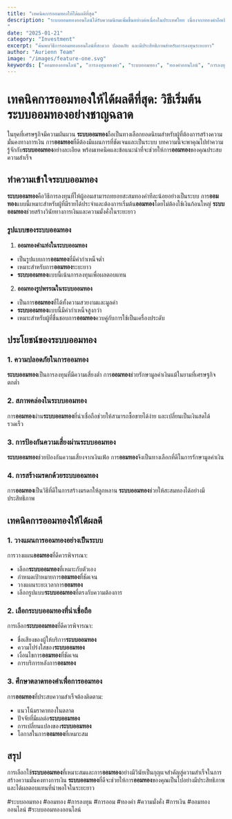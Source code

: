 ```yaml
---
title: "เทคนิคการออมทองให้ได้ผลดีที่สุด"
description: "ระบบออมทองออนไลน์ได้รับความนิยมเพิ่มขึ้นอย่างต่อเนื่องในประเทศไทย เนื่องจากทองคำถือเป็นสินทรัพย์ที่มีมูลค่าและเป็นที่ยอมรับในระดับสากล
"
date: "2025-01-21"
category: "Investment"
excerpt: "ค้นพบวิธีการออมทองออนไลน์ที่สะดวก ปลอดภัย และมีประสิทธิภาพสำหรับการลงทุนระยะยาว"
author: "Aurienn Team"
image: "/images/feature-one.svg"
keywords: ["ออมทองออนไลน์", "การลงทุนทองคำ", "ระบบออมทอง", "ทองคำออนไลน์", "การลงทุน", "ออมทอง", "ทองคำ", "การเงิน"]
---
```

# เทคนิคการออมทองให้ได้ผลดีที่สุด: วิธีเริ่มต้น**ระบบออมทอง**อย่างชาญฉลาด

ในยุคที่เศรษฐกิจมีความผันผวน **ระบบออมทอง**ถือเป็นทางเลือกยอดนิยมสำหรับผู้ที่ต้องการสร้างความมั่นคงทางการเงิน การ**ออมทอง**ที่ดีต้องมีแผนการที่ชัดเจนและเป็นระบบ บทความนี้จะพาคุณไปทำความรู้จักกับ**ระบบออมทอง**อย่างละเอียด พร้อมเทคนิคและข้อแนะนำที่จะช่วยให้การ**ออมทอง**ของคุณประสบความสำเร็จ

## ทำความเข้าใจระบบออมทอง

**ระบบออมทอง**คือวิธีการลงทุนที่ให้ผู้ออมสามารถทยอยสะสมทองคำทีละน้อยอย่างเป็นระบบ การ**ออมทอง**แบบนี้เหมาะสำหรับผู้ที่มีรายได้ประจำและต้องการเริ่มต้น**ออมทอง**โดยไม่ต้องใช้เงินก้อนใหญ่ **ระบบออมทอง**ช่วยสร้างวินัยทางการเงินและความมั่งคั่งในระยะยาว

### รูปแบบของระบบออมทอง

1. **ออมทองคำแท่งในระบบออมทอง**
  - เป็นรูปแบบการ**ออมทอง**ที่มีค่ากำเหน็จต่ำ
  - เหมาะสำหรับการ**ออมทอง**ระยะยาว
  - **ระบบออมทอง**แบบนี้เน้นการลงทุนเพื่อผลตอบแทน

2. **ออมทองรูปพรรณในระบบออมทอง**
  - เป็นการ**ออมทอง**ที่ได้ทั้งความสวยงามและมูลค่า
  - **ระบบออมทอง**แบบนี้มีค่ากำเหน็จสูงกว่า
  - เหมาะสำหรับผู้ที่ชื่นชอบการ**ออมทอง**ควบคู่กับการใช้เป็นเครื่องประดับ

## ประโยชน์ของระบบออมทอง

### 1. ความปลอดภัยในการออมทอง
**ระบบออมทอง**เป็นการลงทุนที่มีความเสี่ยงต่ำ การ**ออมทอง**ช่วยรักษามูลค่าเงินแม้ในยามที่เศรษฐกิจตกต่ำ

### 2. สภาพคล่องในระบบออมทอง
การ**ออมทอง**ผ่าน**ระบบออมทอง**ที่น่าเชื่อถือช่วยให้สามารถซื้อขายได้ง่าย และเปลี่ยนเป็นเงินสดได้รวดเร็ว

### 3. การป้องกันความเสี่ยงผ่านระบบออมทอง
**ระบบออมทอง**ช่วยป้องกันความเสี่ยงจากเงินเฟ้อ การ**ออมทอง**จึงเป็นทางเลือกที่ดีในการรักษามูลค่าเงิน

### 4. การสร้างมรดกด้วยระบบออมทอง
การ**ออมทอง**เป็นวิธีที่ดีในการสร้างมรดกให้ลูกหลาน **ระบบออมทอง**ช่วยให้สะสมทองได้อย่างมีประสิทธิภาพ

## เทคนิคการออมทองให้ได้ผลดี

### 1. วางแผนการออมทองอย่างเป็นระบบ

การวางแผน**ออมทอง**ที่ดีควรพิจารณา:
- เลือก**ระบบออมทอง**ที่เหมาะกับตัวเอง
- กำหนดเป้าหมายการ**ออมทอง**ที่ชัดเจน
- วางแผนระยะเวลาการ**ออมทอง**
- เลือกรูปแบบ**ระบบออมทอง**ที่ตรงกับความต้องการ

### 2. เลือกระบบออมทองที่น่าเชื่อถือ

การเลือก**ระบบออมทอง**ที่ดีควรพิจารณา:
- ชื่อเสียงของผู้ให้บริการ**ระบบออมทอง**
- ความโปร่งใสของ**ระบบออมทอง**
- เงื่อนไขการ**ออมทอง**ที่ชัดเจน
- การบริการหลังการ**ออมทอง**

### 3. ศึกษาตลาดทองคำเพื่อการออมทอง

การ**ออมทอง**ที่ประสบความสำเร็จต้องติดตาม:
- แนวโน้มราคาทองในตลาด
- ปัจจัยที่มีผลต่อ**ระบบออมทอง**
- การเปลี่ยนแปลงของ**ระบบออมทอง**
- โอกาสในการ**ออมทอง**ที่เหมาะสม



## สรุป

การเลือกใช้**ระบบออมทอง**ที่เหมาะสมและการ**ออมทอง**อย่างมีวินัยเป็นกุญแจสำคัญสู่ความสำเร็จในการสร้างความมั่นคงทางการเงิน **ระบบออมทอง**ที่ดีจะช่วยให้การ**ออมทอง**ของคุณเป็นไปอย่างมีประสิทธิภาพและได้ผลตอบแทนที่น่าพอใจในระยะยาว

#ระบบออมทอง #ออมทอง #การลงทุน #การออม #ทองคำ #ความมั่งคั่ง #การเงิน #ออมทองออนไลน์ #ระบบออมทองออนไลน์